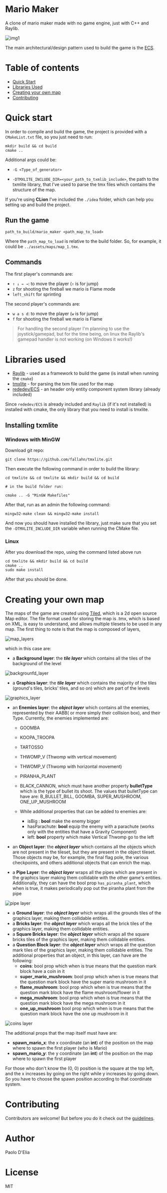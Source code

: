 # Mario Maker

A clone of mario maker made with no game engine, just with C++ and Raylib.

![img1](assets/readme/mario-maker-preview.gif)

The main architectural/design pattern used to build the game is the [ECS](https://en.wikipedia.org/wiki/Entity_component_system).

# Table of contents

- [Quick Start](#quick-start)
- [Libraries Used](#libraries-used)  
- [Creating your own map](#creating-your-own-map)
- [Contributing](#Contributing)

# Quick start 

In order to compile and build the game, the project is provided with a `CMakeList.txt` file, so 
you just need to run:
    
    mkdir build && cd build
    cmake .. 

Additional args could be:

- `-G <Type_of_generator>`

- `-DTMXLITE_INCLUDE_DIR=<your_path_to_txmlib_include>`, the path to the txmlite library, that I've used to parse
the tmx files which contains the structure of the map. 
  
If you're using **CLion** I've included the `./idea` folder, which can help you setting up and build the project.

## Run the game

    path_to_build/mario_maker <path_map_to_load>

Where the `path_map_to_load` is relative to the build folder. So, for example, it could be `../assets/maps/map_1.tmx`.

## Commands

The first player's commands are:

  - `↑ ↓ ← →`: to move the player (`↑` is for jump)
  - `z` for shooting the fireball we mario is Flame mode
  - `left_shift` for sprinting

The second player's commands are:

- `w a s d`: to move the player (`w` is for jump)
- `f` for shooting the fireball we mario is Flame

> For handling the second player I'm planning to use the joystick/gamepad, but for the time being, on linux 
> the Raylib's gamepad handler is not working (on Windows it works!)

# Libraries used

- [Raylib](https://github.com/raysan5/raylib) -  used as a framework to build the game (is install when running the `cmake`)
- [tmxlite](https://github.com/fallahn/tmxlite) - for parsing the txm file used for the map
- [rededev/ECS](https://github.com/redxdev/ECS) - an header only entity component system library (already included)

Since `rededev/ECS` is already included and `Raylib` (if it's not installed) is 
installed with cmake, the only library that you need to install is tmxlite.

## Installing txmlite

### Windows with MinGW

Download git repo:

    git clone https://github.com/fallahn/tmxlite.git
    
Then execute the following command in order to build the library:

    cd tmxlite && cd tmxlite && mkdir build && cd build
    
    # in the build folder run:
    
    cmake .. -G "MinGW Makefiles" 
    
After that, run as an admin the following command:

    mingw32-make clean && mingw32-make install

And now you should have installed the library, just make sure that you 
set the `-DTMXLITE_INCLUDE_DIR` variable when running the CMake file.

### Linux


After you download the repo, using the command listed above run

    cd tmxlite && mkdir build && cd build
    cmake ..
    sudo make install
    
After that you should be done.

# Creating your own map

The maps of the game are created using [Tiled](https://www.mapeditor.org/),
which is a 2d open source Map editor. The file format used for storing the map is .tmx, 
which is based on XML, is easy to understand, and allows multiple tilesets to be used in any map. 
The first thing to note is that the map is composed of layers,

![map_layers](assets/readme/map_layer.png)

which in this case are:

- a **Background layer**: the ***tile layer*** which contains all the tiles of the background of the level

![backgrounfd_layer](assets/readme/background_layer.png)

- a **Graphics layer**: the ***tile layer*** which contains the majority of the tiles (ground's tiles, bricks' tiles, 
  and so on) which are part of the levels

![graphics_layer](assets/readme/graphics_layer.PNG)

- an **Enemies layer**: the ***object layer*** which contains all the enemies, represented by their AABB( or more 
  simply their collision box), and their Type. Currently, the enemies implemented are:
  - GOOMBA
  - KOOPA_TROOPA
  - TARTOSSO
  - THWOMP_V (Thwomp with vertical movement)
  - THWOMP_V (Thwomp with horizontal movement)
  - PIRANHA_PLANT
  - BLACK_CANNON, which must have another property **bulletType** which is the 
  type of bullet its shoot. The values that bulletType can have are: B_BULLET_BILL, GOOMBA, SUPER_MUSHROOM, ONE_UP_MUSHROOM
  
  - While additional properties that can be added to enemies are:
    - isBig : **bool** make the enemy bigger
    - hasParachute: **bool** equip the enemy with a parachute (works only with the entities that have a Gravity Component)
    - left: **bool** property which make Vertical Thwomp go to the left
    
- an **Object layer**: the ***object layer*** which contains all the objects which are not present in the tileset, but 
they are present in the object tileset. Those objects may be, for example, the final flag pole, the various checkpoints, and 
others additional objects that can enrich the map.
- a **Pipe Layer**: the ***object layer*** wraps all the pipes which are present in the graphics layer making them collidable 
with the other game's entities. Additionally, they can have the bool prop `has_piranha_plant`, which when is true, it makes periodically
pop out the piranha plant from the pipe

![pipe layer](assets/readme/pipes_layers.PNG)

- a **Ground layer**: the ***object layer*** which wraps all the grounds tiles of the graphics layer, making them collidable entities. 
- a **Bricks layer**: the ***object layer*** which wraps all the brick tiles of the graphics layer, making them collidable entities.
- a **Square Bricks layer**: the ***object layer*** which wraps all the square bricks tiles of the graphics layer, making them collidable entities.
- a **Question Block layer**:  the ***object layer*** which wraps all the question mark tiles of the graphics layer, making them collidable entities.
The additional properties that an object, in this layer, can have are the following:
    - **coins**: bool prop which when is true means that the question mark block have a coin in it
    - **super_mario_mushroom**: bool prop which when is true means that the question mark block have the super mario mushroom in it
    - **flame_mushroom**: bool prop which when is true means that the question mark block have the flame mushroom/flower in it
    - **mega_mushroom**: bool prop which when is true means that the question mark block have the mega mushroom in it
    - **one_up_mushroom** bool prop which when is true means that the question mark block have the one up mushroom in it
    
![coins layer](assets/readme/coins_layer.png)

The additional props that the map itself must have are:

- **spawn_mario_x**: the x coordinate (an **int**) of the position on the map where to spawn the first player (who is Mario) 
- **spawn_mario_y**: the y coordinate (an **int**) of the position on the map where to spawn the first player 

For those who don't know the (0, 0) position is the square at the top left, and the x increases by going on the right 
while y increases by going down.
So you have to choose the spawn position according to that coordinate system.

# Contributing

Contributors are welcome! But before you do it check out the [guidelines](docs/CONTRIBUTING.md).

# Author

Paolo D'Elia

# License

MIT